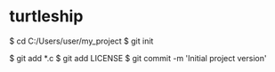 # turtleship

$ cd C:/Users/user/my_project
$ git init

$ git add *.c
$ git add LICENSE
$ git commit -m 'Initial project version'
